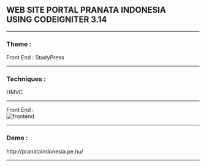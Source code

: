 <h2>WEB SITE PORTAL PRANATA INDONESIA<br> USING CODEIGNITER 3.14</h2>
<hr>

<h3>Theme : </h3>
Front End : StudyPress
<hr>

<h3>Techniques : </h3>HMVC
<hr>

Front End : <br>
![frontend](https://cloud.githubusercontent.com/assets/13658670/25056722/e8dd4334-2194-11e7-85d1-367a5bd510c7.jpg)
<hr>

<h3>Demo :</h3>
http://pranataindonesia.pe.hu/
<hr>
